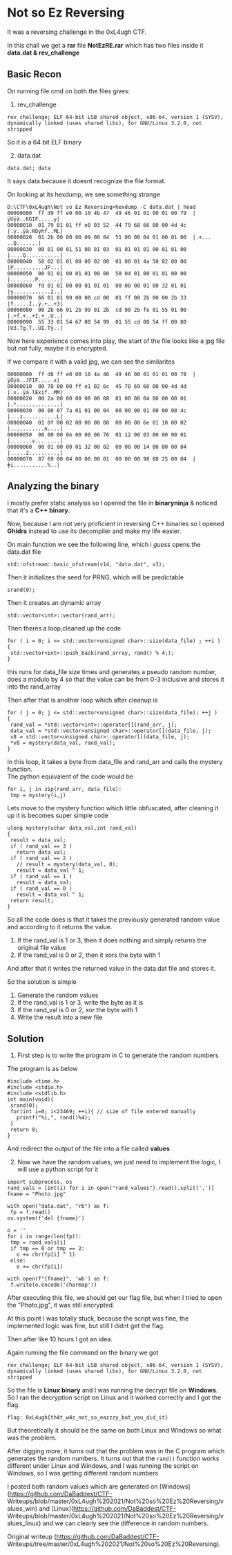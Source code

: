 # Not so Ez Reversing

It was a reversing challenge in the 0xL4ugh CTF.

In this chall we get a **rar** file **NotEzRE.rar** which has two files inside
it **data.dat & rev_challenge**

## Basic Recon  
On running file cmd on both the files gives:  
1. rev_challenge  
```  
rev_challenge; ELF 64-bit LSB shared object, x86-64, version 1 (SYSV),
dynamically linked (uses shared libs), for GNU/Linux 3.2.0, not stripped  
```  
So it is a 64 bit ELF binary

2. data.dat  
```  
data.dat; data  
```  
It says data because it doesnt recognize the file format.

On looking at its hexdump, we see something strange  
```  
D:\CTF\0xL4ugh\Not so Ez Reversing>hexdump -C data.dat | head  
00000000  ff d9 ff e0 00 10 4b 47  49 46 01 01 00 01 00 79  |ÿUÿà..KGIF.....y|  
00000010  01 79 01 01 ff e0 03 52  44 79 68 66 00 00 4d 4c  |.y..ÿà.RDyhf..ML|  
00000020  01 2b 00 00 00 09 00 04  51 00 00 04 01 00 01 00  |.+...
..Q.......|  
00000030  00 01 00 01 51 00 01 03  01 01 01 01 00 01 01 00  |....Q...........|  
00000040  50 02 01 01 00 00 02 00  01 00 01 4a 50 02 00 00  |P..........JP...|  
00000050  00 01 01 00 01 01 00 00  50 04 01 00 01 01 00 00  |........P.......|  
00000060  fd 01 01 00 00 01 01 01  00 00 00 01 00 32 01 01  |y............2..|  
00000070  66 01 01 99 00 00 cd 00  01 ff 00 2b 00 00 2b 33  |f.....I..ÿ.+..+3|  
00000080  00 2b 66 01 2b 99 01 2b  cd 00 2b fe 01 55 01 00  |.+f.+..+I.+_.U..|  
00000090  55 33 01 54 67 00 54 99  01 55 cd 00 54 ff 00 80  |U3.Tg.T..UI.Tÿ..|  
```

Now here experience comes into play, the start of the file looks like a jpg
file but not fully, maybe it is encrypted.

If we compare it with a valid jpg, we can see the similarites  
```  
00000000  ff d8 ff e0 00 10 4a 46  49 46 00 01 01 01 00 78  |ÿOÿà..JFIF.....x|  
00000010  00 78 00 00 ff e1 02 6c  45 78 69 66 00 00 4d 4d  |.x..ÿá.lExif..MM|  
00000020  00 2a 00 00 00 08 00 08  01 00 00 04 00 00 00 01  |.*..............|  
00000030  00 00 07 7a 01 01 00 04  00 00 00 01 00 00 08 4c  |...z...........L|  
00000040  01 0f 00 02 00 00 00 08  00 00 00 6e 01 10 00 02  |...........n....|  
00000050  00 00 00 0e 00 00 00 76  01 12 00 03 00 00 00 01  |.......v........|  
00000060  00 01 00 00 01 32 00 02  00 00 00 14 00 00 00 84  |.....2.........,|  
00000070  87 69 00 04 00 00 00 01  00 00 00 98 88 25 00 04  |╪i...........%..|  
```

## Analyzing the binary

I mostly prefer static analysis so I opened the file in **binaryninja** &
noticed that it's a **C++ binary.**

Now, because I am not very proficient in reversing C++ binaries so I opened
**Ghidra** instead to use its decompiler and make my life easier.

On main function we see the following line, which i *guess* opens the data.dat
file

```  
std::ofstream::basic_ofstream(v14, "data.dat", v3);  
```

Then it initializes the seed for PRNG, which will be predictable  
```  
srand(0);  
```

Then it creates an dynamic array  
```  
std::vector<int>::vector(rand_arr);  
```

Then theres a loop,cleaned up the code  
```  
for ( i = 0; i <= std::vector<unsigned char>::size(data_file) ; ++i )  
{  
 std::vector<int>::push_back(rand_array, rand() % 4;);  
}  
```  
this runs for data_file size times and generates a pseudo random number, does
a modulo by 4 so that the value can be from 0-3 inclusive and stores it into
the rand_array

Then after that is another loop which after cleanup is  
```  
for ( j = 0; j <= std::vector<unsigned char>::size(data_file); ++j )  
{  
 rand_val = *std::vector<int>::operator[](rand_arr, j);  
 data_val = *std::vector<unsigned char>::operator[](data_file, j);  
 v8 = std::vector<unsigned char>::operator[](data_file, j);  
 *v8 = mystery(data_val, rand_val);  
}  
```  
In this loop, it takes a byte from data_file and rand_arr and calls the
mystery function.  
The python equivalent of the code would be  
```  
for i, j in zip(rand_arr, data_file):  
 tmp = mystery(i,j)  
```

Lets move to the mystery function which little obfuscated, after cleaning it
up it is becomes super simple code  
```  
ulong mystery(uchar data_val,int rand_val)  
{  
 result = data_val;  
 if ( rand_val == 3 )  
   return data_val;  
 if ( rand_val == 2 )  
   // result = mystery(data_val, 0);  
   result = data_val ^ 1;  
 if ( rand_val == 1 )  
   result = data_val;  
 if ( rand_val == 0 )  
   result = data_val ^ 1;  
 return result;  
}  
```  
So all the code does is that it takes the previously generated random value
and according to it returns the value.  
1. If the rand_val is 1 or 3, then it does nothing and simply returns the original file value  
2. If the rand_val is 0 or 2, then it xors the byte with 1

And after that it writes the returned value in the data.dat file and stores
it.

So the solution is simple  
1. Generate the random values  
2. If the rand_val is 1 or 3, write the byte as it is  
3. If the rand_val is 0 or 2, xor the byte with 1  
4. Write the result into a new file

## Solution

1. First step is to write the program in C to generate the random numbers

The program is as below  
```  
#include <time.h>  
#include <stdio.h>  
#include <stdlib.h>  
int main(void){  
 srand(0);  
 for(int i=0; i<23469; ++i){ // size of file entered manually  
   printf("%i,", rand()%4);  
 }  
 return 0;  
}  
```  
And redirect the output of the file into a file called **values**

2. Now we have the random values, we just need to implement the logic, I will use a python script for it

```  
import subprocess, os  
rand_vals = [int(i) for i in open("rand_values").read().split(',')]  
fname = "Photo.jpg"

with open("data.dat", "rb") as f:  
 fp = f.read()  
os.system(f'del {fname}')

o = ''  
for i in range(len(fp)):  
 tmp = rand_vals[i]  
 if tmp == 0 or tmp == 2:  
   o += chr(fp[i] ^ 1)  
 else:  
   o += chr(fp[i])

with open(f"{fname}", 'wb') as f:  
 f.write(o.encode('charmap'))

```

After executing this file, we should get our flag file, but when I tried to
open the "Photo.jpg", it was still encrypted.

At this point I was totally stuck, because the script was fine, the
implemented logic was fine, but still I didnt get the flag.

Then after like 10 hours I got an idea.

Again running the file command on the binary we got  
```  
rev_challenge; ELF 64-bit LSB shared object, x86-64, version 1 (SYSV),
dynamically linked (uses shared libs), for GNU/Linux 3.2.0, not stripped  
```  
So the file is **Linux binary** and I was running the decrypt file on
**Windows**. So I ran the decryption script on Linux and it worked correctly
and I got the flag.

```  
flag: 0xL4ugh{th4t_w4z_not_so_eazzzy_but_you_did_it}  
```

But theoretically it should be the same on both Linux and Windows so what was
the problem.

After digging more, it turns out that the problem was in the C program which
generates the random numbers. It turns out that the ```rand()``` function
works different under Linux and Windows, and I was running the script on
Windows, so I was getting different random numbers

I posted both random values which are generated on
[Windows](https://github.com/DaBaddest/CTF-
Writeups/blob/master/0xL4ugh%202021/Not%20so%20Ez%20Reversing/values_win) and
[Linux](https://github.com/DaBaddest/CTF-
Writeups/blob/master/0xL4ugh%202021/Not%20so%20Ez%20Reversing/values_linux)
and we can clearly see the difference in random numbers.  

Original writeup (https://github.com/DaBaddest/CTF-
Writeups/tree/master/0xL4ugh%202021/Not%20so%20Ez%20Reversing).